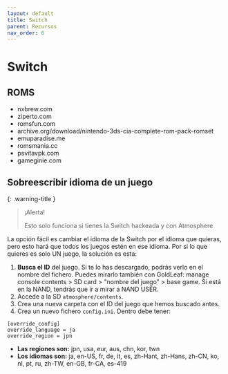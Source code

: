 ```yaml
---
layout: default
title: Switch
parent: Recursos
nav_order: 6
---
```


# Switch

## ROMS

- nxbrew.com
- ziperto.com
- romsfun.com
- archive.org/download/nintendo-3ds-cia-complete-rom-pack-romset
- emuparadise.me
- romsmania.cc
- psvitavpk.com
- gameginie.com

## Sobreescribir idioma de un juego

{: .warning-title }
> ¡Alerta!
>
> Esto solo funciona si tienes la Switch hackeada y con Atmosphere

La opción fácil es cambiar el idioma de la Switch por el idioma que quieras, pero esto hará que todos los juegos estén en ese idioma. Por si lo que quieres es solo UN juego, la solución es esta:

1. **Busca el ID** del juego. Si te lo has descargado, podrás verlo en el nombre del fichero. Puedes mirarlo también con GoldLeaf: manage console contents > SD card > "nombre del juego" > base game. Si está en la NAND, tendrás que ir a mirar a NAND USER.
2. Accede a la SD `atmosphere/contents`.
3. Crea una nueva carpeta con el ID del juego que hemos buscado antes.
4. Crea un nuevo fichero `config.ini`. Dentro debe tener:

```
[override_config] 
override_language = ja 
override_region = jpn
```

- **Las regiones son:** jpn, usa, eur, aus, chn, kor, twn
- **Los idiomas son:** ja, en-US, fr, de, it, es, zh-Hant, zh-Hans, zh-CN, ko, nl, pt, ru, zh-TW, en-GB, fr-CA, es-419

